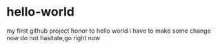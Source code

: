 # hello-world
my first github project honor to hello world
i have to make some change now
do not hasitate,go right now
